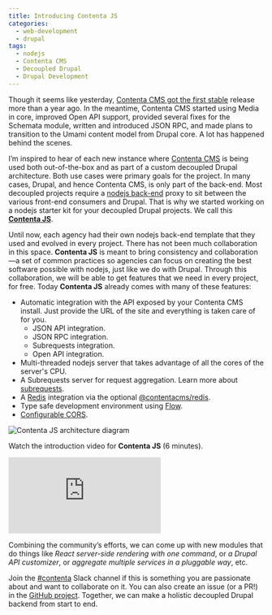```yaml
---
title: Introducing Contenta JS
categories:
  - web-development
  - drupal
tags:
  - nodejs
  - Contenta CMS
  - Decoupled Drupal
  - Drupal Development
---
```

Though it seems like yesterday, [Contenta CMS got the first
stable](https://medium.com/@mateu.aguilo.bosch/contenta-cms-reaches-1-0-27cfcc3c70c6) release more than a year ago. In
the meantime, Contenta CMS started using Media in core, improved Open API support, provided several fixes for the
Schemata module, written and introduced JSON RPC, and made plans to transition to the Umami content model from Drupal
core. A lot has happened behind the scenes.
<!-- more -->
I’m inspired to hear of each new instance where [Contenta CMS](https://github.com/contentacms/contenta_jsonapi) is being
used both out-of-the-box and as part of a custom decoupled Drupal architecture. Both use cases were primary goals for
the project. In many cases, Drupal, and hence Contenta CMS, is only part of the back-end. Most decoupled projects
require a [nodejs back-end](https://github.com/contentacms/contentajs#why) proxy to sit between the various front-end
consumers and Drupal. That is why we started working on a nodejs starter kit for your decoupled Drupal projects. We call
this [**Contenta JS**](https://github.com/contentacms/contentajs).

Until now, each agency had their own nodejs back-end template that they used and evolved in every project. There has not
been much collaboration in this space. **Contenta JS** is meant to bring consistency and collaboration—a set of common
practices so agencies can focus on creating the best software possible with nodejs, just like we do with Drupal. Through
this collaboration, we will be able to get features that we need in every project, for free. Today **Contenta JS**
already comes with many of these features:

  - Automatic integration with the API exposed by your Contenta CMS install. Just provide the URL of the site and
    everything is taken care of for you.
      - JSON API integration.
      - JSON RPC integration.
      - Subrequests integration.
      - Open API integration.
  - Multi-threaded nodejs server that takes advantage of all the cores of the server's CPU.
  - A Subrequests server for request aggregation. Learn more about [subrequests](https://github.com/contentacms/contentajs/blob/master/docs/subrequests.md).
  - A [Redis](http://redis.io) integration via the optional [@contentacms/redis](https://github.com/contentacms/contentajsRedis).
  - Type safe development environment using [Flow](http://flow.org).
  - [Configurable CORS](https://github.com/contentacms/contentajs/blob/master/config/default.yml#L66-L85).

![Contenta JS architecture diagram](https://d2mxuefqeaa7sj.cloudfront.net/s_9C6EFB25C38FFE2EEE4263F56712CD754A85B31A07F2F90A3E1E7CEFD5CEEDCB_1531762042830_contentacms-node.png)

Watch the introduction video for **Contenta JS** (6 minutes).

<iframe src="https://www.youtube.com/embed/6bdbqo2tETg?rel=0&amp;showinfo=0" frameborder="0" allowfullscreen></iframe>

Combining the community’s efforts, we can come up with new modules that do things like *React server-side rendering with
one command*, or *a Drupal API customizer*, or *aggregate multiple services in a pluggable way*, etc.

Join the [#contenta](https://drupal.slack.com/messages/C5A70F7D1) Slack channel if this is something you are passionate
about and want to collaborate on it. You can also create an issue (or a PR!) in the [GitHub
project](https://github.com/contentacms/contentajs). Together, we can make a holistic decoupled Drupal backend from
start to end.
